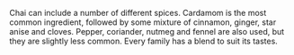 Chai can include a number of different spices. Cardamom is the most common ingredient, followed by some mixture of cinnamon, ginger, star anise and cloves. Pepper, coriander, nutmeg and fennel are also used, but they are slightly less common. Every family has a blend to suit its tastes.